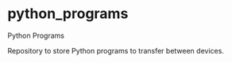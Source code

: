 # python_programs
Python Programs

Repository to store Python programs to transfer between devices.
